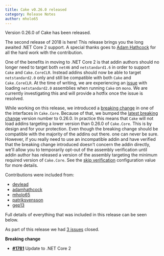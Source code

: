 ```yaml
---
title: Cake v0.26.0 released
category: Release Notes
author: mholo65
---
```


Version 0.26.0 of Cake has been released.

The second release of 2018 is here! This release brings you the long awaited .NET Core 2 support. A special thanks goes to [Adam Hathcock](https://github.com/adamhathcock) for all the hard work with the contribution. 

One of the benefits in moving to .NET Core 2 is that addin authors should no longer need to target both `net46` and `netstandard1.6` in order to support `Cake` and `Cake.CoreCLR`. Instead addins should now be able to target `netstandard2.0` only and still be compatible with both `Cake` and `Cake.CoreCLR`. At the time of writing, we are experiencing an [issue](https://github.com/cake-build/cake/issues/2063) with loading `netstandard2.0` assemblies when running `Cake` on `mono`. We are currently investigating this and will provide a hotfix once the issue is resolved.

While working on this release, we introduced a [breaking change](https://github.com/cake-build/cake/commit/02632b675a5f50d19231dfc33e5f003e8eb9498c#diff-55631c5d6cc133447feb92b62eb77118) in one of the interfaces in `Cake.Core`. Because of that, we bumped the [latest breaking change](https://github.com/cake-build/cake/commit/02632b675a5f50d19231dfc33e5f003e8eb9498c#diff-85a96088153087f031e3c4fd629acc4d) version number to 0.26.0. In practice this means that `Cake` will not load addins targeting a lower version than 0.26.0 of `Cake.Core`. This is by design and for your protection. Even though the breaking change should be compatible with the majority of the addins out there. one can never be sure. However, if you really need to use an incompatible addin and have verified that the breaking change introduced doesn't concern the addin directly, we'll allow you to temporarily opt-out of the assembly verification until addin author has released a version of the assembly targeting the minimum required version of `Cake.Core`. See the [skip verification](https://cakebuild.net/docs/fundamentals/default-configuration-values#skip-verification) configuration value for more details.

Contributions were included from:
- [devlead](https://github.com/devlead)
- [adamhathcock](https://github.com/adamhathcock)
- [mholo65](https://github.com/mholo65)
- [patriksvensson](https://github.com/patriksvensson)
- [gep13](https://github.com/gep13)

Full details of everything that was included in this release can be seen below.

<!--excerpt-->

As part of this release we had [3 issues](https://github.com/cake-build/cake/issues?milestone=45&state=closed) closed.


__Breaking change__

- [__#1781__](https://github.com/cake-build/cake/issues/1781) Update to .NET Core 2

